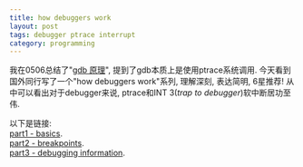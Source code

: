 ```yaml
---
title: how debuggers work
layout: post
tags: debugger ptrace interrupt
category: programming
---
```


我在0506总结了"[gdb 原理](http://xanpeng.github.com/2012/05/06/gdb/)", 提到了gdb本质上是使用ptrace系统调用. 今天看到国外同行写了一个"how debuggers work"系列, 理解深刻, 表达简明, 6星推荐! 从中可以看出对于debugger来说, ptrace和INT 3(*trap to debugger*)软中断居功至伟.

以下是链接:  
[part1 - basics](http://eli.thegreenplace.net/2011/01/23/how-debuggers-work-part-1/).  
[part2 - breakpoints](http://eli.thegreenplace.net/2011/01/27/how-debuggers-work-part-2-breakpoints/).  
[part3 - debugging information](http://eli.thegreenplace.net/2011/02/07/how-debuggers-work-part-3-debugging-information/).

